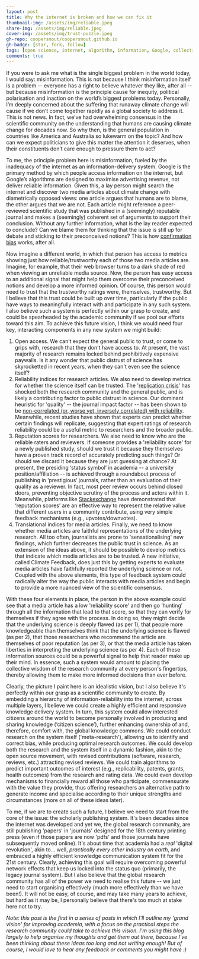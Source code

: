 ```yaml
---
layout: post
title: Why the internet is broken and how we can fix it
thumbnail-img: /assets/img/reliable.jpeg
share-img: /assets/img/reliable.jpeg
cover-img: /assets/img/trust-puzzle.jpeg
gh-repo: coopersmout/coopersmout.github.io
gh-badge: [star, fork, follow]
tags: [open science, internet, algorithm, information, Google, collective action, academia, research, replication crisis, reliability]
comments: true
---
```


If you were to ask me what is the single biggest problem in the world today, I would say: misinformation. This is not because I think misinformation itself is a problem -- everyone has a right to believe whatever they like, after all -- but because misinformation is the principle cause for inequity, political polarisation and inaction on the world’s biggest problems today. Personally, I’m deeply concerned about the suffering that runaway climate change will cause if we don’t come together rapidly as a global society to address it. This is not news. In fact, we’ve had overwhelming consensus in the scientific community on the understanding that humans are causing climate change for decades now. So why then, is the general population in countries like America and Australia so lukewarm on the topic? And how can we expect politicians to give this matter the attention it deserves, when their constituents don’t care enough to pressure them to act? 

To me, the principle problem here is misinformation, fueled by the inadequacy of the internet as an information-delivery system. Google is the primary method by which people access information on the internet, but Google’s algorithms are designed to maximise advertising revenue, not deliver reliable information. Given this, a lay person might search the internet and discover two media articles about climate change with diametrically opposed views: one article argues that humans are to blame, the other argues that we are not. Each article might reference a peer-reviewed scientific study that was published in a (seemingly) reputable journal and makes a (seemingly) coherent set of arguments to support their conclusion. Without any further information, what is the lay reader expected to conclude? Can we blame them for thinking that the issue is still up for debate and sticking to their preconceived notions? This is how [confirmation bias](https://en.wikipedia.org/wiki/Confirmation_bias) works, after all.

Now imagine a different world, in which that person has access to metrics showing just how reliable/trustworthy each of those two media articles are. Imagine, for example, that their web browser turns to a dark shade of red when viewing an unreliable media source. Now, the person has easy access to an additional signal that might help them overcome their preconceived notions and develop a more informed opinion. Of course, this person would need to trust that the trustworthy ratings were, themselves, trustworthy. But I believe that this trust could be built up over time, particularly if the public have ways to meaningfully interact with and participate in any such system. I also believe such a system is perfectly within our grasp to create, and could be spearheaded by the academic community if we pool our efforts toward this aim. To achieve this future vision, I think we would need four key, interacting components in any new system we might build:

1. Open access. We can’t expect the general public to trust, or come to grips with, research that they don't have access to. At present, the vast majority of research remains locked behind prohibitively expensive paywalls. Is it any wonder that public distrust of science has skyrocketted in recent years, when they can't even see the science itself?
2. Reliability indices for research articles. We also need to develop metrics for whether the science itself can be trusted. The '[replication crisis](https://en.wikipedia.org/wiki/Replication_crisis)' has shocked both the research community and the general public, and is likely a contributing factor to public distrust in science. Our dominant heuristic for 'quality' -- the journal impact factor -- has been shown to be [non-correlated (or, worse yet, inversely correlated) with reliability](https://doi.org/10.1371/journal.pbio.3000117). Meanwhile, recent studies have shown that experts can predict whether certain findings will replicate, suggesting that expert ratings of research reliability could be a useful metric to researchers and the broader public. 
3. Reputation scores for researchers. We also need to know who are the reliable raters and reviewers. If someone provides a 'reliability score' for a newly published study, should we trust it because they themselves have a proven track record of accurately predicting such things? Or should we discard it because they are just guessing at chance? At present, the presiding ‘status symbol’ in academia -- a university position/affiliation -- is achieved through a roundabout process of publishing in ‘prestigious’ journals, rather than an evaluation of their quality as a reviewer. In fact, most peer review occurs behind closed doors, preventing objective scrutiny of the process and actors within it. Meanwhile, platforms like [Stackexchange](https://stackoverflow.com/help/whats-reputation) have demonstrated that ‘reputation scores’ are an effective way to represent the relative value that different users in a community contribute, using very simple feedback mechanisms (e.g., upvotes/downvotes).
4. Translational indices for media articles. Finally, we need to know whether media articles are faithful representations of the underlying research. All too often, journalists are prone to 'sensationalising' new findings, which further decreases the public trust in science. As an extension of the ideas above, it should be possible to develop metrics that indicate which media articles are to be trusted. A new initiative, called Climate Feedback, does just this by getting experts to evaluate media articles have faithfully reported the underlying science or not. Coupled with the above elements, this type of feedback system could radically alter the way the public interacts with media articles and begin to provide a more nuanced view of the scientific consensus.

With these four elements in place, the person in the above example could see that a media article has a low 'reliability score' and then go ‘hunting’ through all the information that lead to that score, so that they can verify for themselves if they agree with the process. In doing so, they might decide that the underlying science is deeply flawed (as per 1), that people more knowledgeable than themselves think that the underlying science is flawed (as per 2), that those researchers who recommend the article are themselves of poor reputation (as per 3), or that the media article has taken liberties in interpreting the underlying science (as per 4). Each of these information sources could be a powerful signal to help that reader make up their mind. In essence, such a system would amount to placing the collective wisdom of the research community at every person's fingertips, thereby allowing them to make more informed decisions than ever before. 

Clearly, the picture I paint here is an idealistic vision, but I also believe it's perfectly within our grasp as a scientific community to create. By embedding a hierarchy of information-reliability into the internet, across multiple layers, I believe we could create a highly efficient and responsive knowledge delivery system. In turn, this system could allow interested citizens around the world to become personally involved in producing and sharing knowledge (‘citizen science’), further enhancing ownership of and, therefore, comfort with, the global knowledge commons. We could conduct research on the system itself ('meta-research'), allowing us to identify and correct bias, while producing optimal research outcomes. We could develop both the research and the system itself in a dynamic fashion, akin to the open source movement, with revised contributions (software, research, reviews, etc.) attracting revised reviews. We could train algorithms to predict important outcomes of interest (e.g., replicability, patents, grants, health outcomes) from the research and rating data. We could even develop mechanisms to financially reward all those who participate, commensurate with the value they provide, thus offering researchers an alternative path to generate income and specialise according to their unique strengths and circumstances (more on all of these ideas later).

To me, if we are to create such a future, I believe we need to start from the core of the issue: the scholarly publishing system. It's been decades since the internet was developed and yet we, the global research community, are still publishing 'papers' in 'journals' designed for the 18th century printing press (even if those papers are now 'pdfs' and those journals have subsequently moved online). It's about time that academia had a _real_ 'digital revolution', akin to... well, _practically every other industry on earth_, and embraced a highly efficient knowledge communication system fit for the 21st century. Clearly, achieving this goal will require overcoming powerful network effects that keep us locked into the status quo (primarily, the legacy journal system). But I also believe that the global research community has all of the power we need to realise this future -- we just need to start organising effectively (much more effectively than we have been!). It will not be easy, of course, and may take many years to achieve, but hard as it may be, I personally believe that there's too much at stake here not to try. 

*Note: this post is the first in a series of posts in which I'll outline my 'grand vision' for improving academia, with a focus on the practical steps the research community could take to achieve this vision. I'm using this blog largely to help organise my thoughts and get them out there, because I've been thinking about these ideas too long and not writing enough! But of course, I would love to hear any feedback or comments you might have :)*


